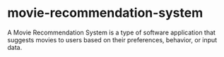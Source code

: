 # movie-recommendation-system
A Movie Recommendation System is a type of software application that suggests movies to users based on their preferences, behavior, or input data.

